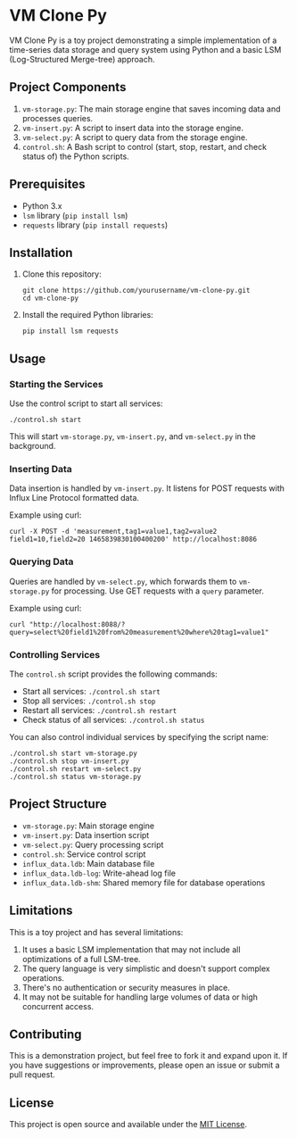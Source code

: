 # VM Clone Py

VM Clone Py is a toy project demonstrating a simple implementation of a time-series data storage and query system using Python and a basic LSM (Log-Structured Merge-tree) approach.

## Project Components

1. `vm-storage.py`: The main storage engine that saves incoming data and processes queries.
2. `vm-insert.py`: A script to insert data into the storage engine.
3. `vm-select.py`: A script to query data from the storage engine.
4. `control.sh`: A Bash script to control (start, stop, restart, and check status of) the Python scripts.

## Prerequisites

- Python 3.x
- `lsm` library (`pip install lsm`)
- `requests` library (`pip install requests`)

## Installation

1. Clone this repository:
   ```
   git clone https://github.com/yourusername/vm-clone-py.git
   cd vm-clone-py
   ```

2. Install the required Python libraries:
   ```
   pip install lsm requests
   ```

## Usage

### Starting the Services

Use the control script to start all services:

```
./control.sh start
```

This will start `vm-storage.py`, `vm-insert.py`, and `vm-select.py` in the background.

### Inserting Data

Data insertion is handled by `vm-insert.py`. It listens for POST requests with Influx Line Protocol formatted data.

Example using curl:

```
curl -X POST -d 'measurement,tag1=value1,tag2=value2 field1=10,field2=20 1465839830100400200' http://localhost:8086
```

### Querying Data

Queries are handled by `vm-select.py`, which forwards them to `vm-storage.py` for processing. Use GET requests with a `query` parameter.

Example using curl:

```
curl "http://localhost:8088/?query=select%20field1%20from%20measurement%20where%20tag1=value1"
```

### Controlling Services

The `control.sh` script provides the following commands:

- Start all services: `./control.sh start`
- Stop all services: `./control.sh stop`
- Restart all services: `./control.sh restart`
- Check status of all services: `./control.sh status`

You can also control individual services by specifying the script name:

```
./control.sh start vm-storage.py
./control.sh stop vm-insert.py
./control.sh restart vm-select.py
./control.sh status vm-storage.py
```

## Project Structure

- `vm-storage.py`: Main storage engine
- `vm-insert.py`: Data insertion script
- `vm-select.py`: Query processing script
- `control.sh`: Service control script
- `influx_data.ldb`: Main database file
- `influx_data.ldb-log`: Write-ahead log file
- `influx_data.ldb-shm`: Shared memory file for database operations

## Limitations

This is a toy project and has several limitations:

1. It uses a basic LSM implementation that may not include all optimizations of a full LSM-tree.
2. The query language is very simplistic and doesn't support complex operations.
3. There's no authentication or security measures in place.
4. It may not be suitable for handling large volumes of data or high concurrent access.

## Contributing

This is a demonstration project, but feel free to fork it and expand upon it. If you have suggestions or improvements, please open an issue or submit a pull request.

## License

This project is open source and available under the [MIT License](LICENSE).
